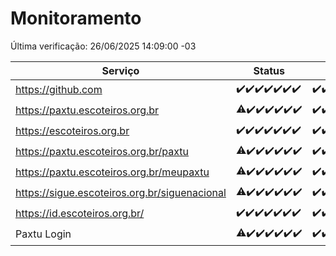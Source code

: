 # Monitoramento

Última verificação: 26/06/2025 14:09:00 -03

|Serviço|Status|Últimas 24h|
|---|---|---|
|https://github.com|<span title="2025-06-19: OK=23">✔️</span><span title="2025-06-20: OK=23">✔️</span><span title="2025-06-21: OK=23">✔️</span><span title="2025-06-22: OK=23">✔️</span><span title="2025-06-23: OK=23">✔️</span><span title="2025-06-24: OK=23">✔️</span><span title="2025-06-25: OK=16">✔️</span>|<span title="25/06/2025 14:10:00 -03 : 200">✔️</span><span title="25/06/2025 15:13:00 -03 : 200">✔️</span><span title="25/06/2025 16:07:00 -03 : 200">✔️</span><span title="25/06/2025 17:10:00 -03 : 200">✔️</span><span title="25/06/2025 18:09:00 -03 : 200">✔️</span><span title="25/06/2025 19:09:00 -03 : 200">✔️</span><span title="25/06/2025 20:09:00 -03 : 200">✔️</span><span title="25/06/2025 21:49:00 -03 : 200">✔️</span><span title="25/06/2025 23:41:00 -03 : 200">✔️</span><span title="26/06/2025 00:42:00 -03 : 200">✔️</span><span title="26/06/2025 01:19:00 -03 : 200">✔️</span><span title="26/06/2025 02:11:00 -03 : 200">✔️</span><span title="26/06/2025 03:14:00 -03 : 200">✔️</span><span title="26/06/2025 04:11:00 -03 : 200">✔️</span><span title="26/06/2025 05:13:00 -03 : 200">✔️</span><span title="26/06/2025 06:11:00 -03 : 200">✔️</span><span title="26/06/2025 07:10:00 -03 : 200">✔️</span><span title="26/06/2025 08:08:00 -03 : 200">✔️</span><span title="26/06/2025 09:18:00 -03 : 200">✔️</span><span title="26/06/2025 10:26:00 -03 : 200">✔️</span><span title="26/06/2025 11:09:00 -03 : 200">✔️</span><span title="26/06/2025 12:10:00 -03 : 200">✔️</span><span title="26/06/2025 13:12:00 -03 : 200">✔️</span><span title="26/06/2025 14:09:00 -03 : 200">✔️</span>|
|https://paxtu.escoteiros.org.br|<span title="2025-06-19: OK=22, Falhas=1">⚠️</span><span title="2025-06-20: OK=23">✔️</span><span title="2025-06-21: OK=23">✔️</span><span title="2025-06-22: OK=23">✔️</span><span title="2025-06-23: OK=23">✔️</span><span title="2025-06-24: OK=23">✔️</span><span title="2025-06-25: OK=16">✔️</span>|<span title="25/06/2025 14:10:00 -03 : 200">✔️</span><span title="25/06/2025 15:14:00 -03 : 200">✔️</span><span title="25/06/2025 16:07:00 -03 : 200">✔️</span><span title="25/06/2025 17:10:00 -03 : 200">✔️</span><span title="25/06/2025 18:09:00 -03 : 200">✔️</span><span title="25/06/2025 19:09:00 -03 : 200">✔️</span><span title="25/06/2025 20:09:00 -03 : 200">✔️</span><span title="25/06/2025 21:49:00 -03 : 200">✔️</span><span title="25/06/2025 23:41:00 -03 : 200">✔️</span><span title="26/06/2025 00:42:00 -03 : 200">✔️</span><span title="26/06/2025 01:19:00 -03 : 200">✔️</span><span title="26/06/2025 02:11:00 -03 : 200">✔️</span><span title="26/06/2025 03:14:00 -03 : 200">✔️</span><span title="26/06/2025 04:11:00 -03 : 200">✔️</span><span title="26/06/2025 05:13:00 -03 : 200">✔️</span><span title="26/06/2025 06:11:00 -03 : 200">✔️</span><span title="26/06/2025 07:10:00 -03 : 200">✔️</span><span title="26/06/2025 08:08:00 -03 : 200">✔️</span><span title="26/06/2025 09:18:00 -03 : 200">✔️</span><span title="26/06/2025 10:26:00 -03 : 200">✔️</span><span title="26/06/2025 11:09:00 -03 : 200">✔️</span><span title="26/06/2025 12:10:00 -03 : 200">✔️</span><span title="26/06/2025 13:12:00 -03 : 200">✔️</span><span title="26/06/2025 14:09:00 -03 : 200">✔️</span>|
|https://escoteiros.org.br|<span title="2025-06-19: OK=23">✔️</span><span title="2025-06-20: OK=23">✔️</span><span title="2025-06-21: OK=23">✔️</span><span title="2025-06-22: OK=23">✔️</span><span title="2025-06-23: OK=23">✔️</span><span title="2025-06-24: OK=23">✔️</span><span title="2025-06-25: OK=16">✔️</span>|<span title="25/06/2025 14:10:00 -03 : 200">✔️</span><span title="25/06/2025 15:14:00 -03 : 200">✔️</span><span title="25/06/2025 16:07:00 -03 : 200">✔️</span><span title="25/06/2025 17:10:00 -03 : 200">✔️</span><span title="25/06/2025 18:09:00 -03 : 200">✔️</span><span title="25/06/2025 19:09:00 -03 : 200">✔️</span><span title="25/06/2025 20:09:00 -03 : 200">✔️</span><span title="25/06/2025 21:49:00 -03 : 200">✔️</span><span title="25/06/2025 23:41:00 -03 : 200">✔️</span><span title="26/06/2025 00:42:00 -03 : 200">✔️</span><span title="26/06/2025 01:19:00 -03 : 200">✔️</span><span title="26/06/2025 02:11:00 -03 : 200">✔️</span><span title="26/06/2025 03:14:00 -03 : 200">✔️</span><span title="26/06/2025 04:11:00 -03 : 200">✔️</span><span title="26/06/2025 05:13:00 -03 : 200">✔️</span><span title="26/06/2025 06:11:00 -03 : 200">✔️</span><span title="26/06/2025 07:10:00 -03 : 200">✔️</span><span title="26/06/2025 08:08:00 -03 : 200">✔️</span><span title="26/06/2025 09:18:00 -03 : 200">✔️</span><span title="26/06/2025 10:26:00 -03 : 200">✔️</span><span title="26/06/2025 11:09:00 -03 : 200">✔️</span><span title="26/06/2025 12:10:00 -03 : 200">✔️</span><span title="26/06/2025 13:12:00 -03 : 200">✔️</span><span title="26/06/2025 14:09:00 -03 : 200">✔️</span>|
|https://paxtu.escoteiros.org.br/paxtu|<span title="2025-06-19: OK=22, Falhas=1">⚠️</span><span title="2025-06-20: OK=23">✔️</span><span title="2025-06-21: OK=23">✔️</span><span title="2025-06-22: OK=23">✔️</span><span title="2025-06-23: OK=23">✔️</span><span title="2025-06-24: OK=23">✔️</span><span title="2025-06-25: OK=16">✔️</span>|<span title="25/06/2025 14:10:00 -03 : 200">✔️</span><span title="25/06/2025 15:14:00 -03 : 200">✔️</span><span title="25/06/2025 16:07:00 -03 : 200">✔️</span><span title="25/06/2025 17:11:00 -03 : 200">✔️</span><span title="25/06/2025 18:09:00 -03 : 200">✔️</span><span title="25/06/2025 19:09:00 -03 : 200">✔️</span><span title="25/06/2025 20:09:00 -03 : 200">✔️</span><span title="25/06/2025 21:49:00 -03 : 200">✔️</span><span title="25/06/2025 23:41:00 -03 : 200">✔️</span><span title="26/06/2025 00:42:00 -03 : 200">✔️</span><span title="26/06/2025 01:19:00 -03 : 200">✔️</span><span title="26/06/2025 02:11:00 -03 : 200">✔️</span><span title="26/06/2025 03:14:00 -03 : 200">✔️</span><span title="26/06/2025 04:11:00 -03 : 200">✔️</span><span title="26/06/2025 05:13:00 -03 : 200">✔️</span><span title="26/06/2025 06:11:00 -03 : 200">✔️</span><span title="26/06/2025 07:10:00 -03 : 200">✔️</span><span title="26/06/2025 08:08:00 -03 : 200">✔️</span><span title="26/06/2025 09:18:00 -03 : 200">✔️</span><span title="26/06/2025 10:26:00 -03 : 200">✔️</span><span title="26/06/2025 11:09:00 -03 : 200">✔️</span><span title="26/06/2025 12:10:00 -03 : 200">✔️</span><span title="26/06/2025 13:12:00 -03 : 200">✔️</span><span title="26/06/2025 14:09:00 -03 : 200">✔️</span>|
|https://paxtu.escoteiros.org.br/meupaxtu|<span title="2025-06-19: OK=22, Falhas=1">⚠️</span><span title="2025-06-20: OK=23">✔️</span><span title="2025-06-21: OK=23">✔️</span><span title="2025-06-22: OK=23">✔️</span><span title="2025-06-23: OK=23">✔️</span><span title="2025-06-24: OK=23">✔️</span><span title="2025-06-25: OK=16">✔️</span>|<span title="25/06/2025 14:10:00 -03 : 200">✔️</span><span title="25/06/2025 15:14:00 -03 : 200">✔️</span><span title="25/06/2025 16:07:00 -03 : 200">✔️</span><span title="25/06/2025 17:11:00 -03 : 200">✔️</span><span title="25/06/2025 18:09:00 -03 : 200">✔️</span><span title="25/06/2025 19:09:00 -03 : 200">✔️</span><span title="25/06/2025 20:09:00 -03 : 200">✔️</span><span title="25/06/2025 21:49:00 -03 : 200">✔️</span><span title="25/06/2025 23:41:00 -03 : 200">✔️</span><span title="26/06/2025 00:42:00 -03 : 200">✔️</span><span title="26/06/2025 01:19:00 -03 : 200">✔️</span><span title="26/06/2025 02:11:00 -03 : 200">✔️</span><span title="26/06/2025 03:14:00 -03 : 200">✔️</span><span title="26/06/2025 04:11:00 -03 : 200">✔️</span><span title="26/06/2025 05:13:00 -03 : 200">✔️</span><span title="26/06/2025 06:11:00 -03 : 200">✔️</span><span title="26/06/2025 07:10:00 -03 : 200">✔️</span><span title="26/06/2025 08:08:00 -03 : 200">✔️</span><span title="26/06/2025 09:18:00 -03 : 200">✔️</span><span title="26/06/2025 10:26:00 -03 : 200">✔️</span><span title="26/06/2025 11:09:00 -03 : 200">✔️</span><span title="26/06/2025 12:10:00 -03 : 200">✔️</span><span title="26/06/2025 13:12:00 -03 : 200">✔️</span><span title="26/06/2025 14:09:00 -03 : 200">✔️</span>|
|https://sigue.escoteiros.org.br/siguenacional|<span title="2025-06-19: OK=22, Falhas=1">⚠️</span><span title="2025-06-20: OK=23">✔️</span><span title="2025-06-21: OK=23">✔️</span><span title="2025-06-22: OK=23">✔️</span><span title="2025-06-23: OK=23">✔️</span><span title="2025-06-24: OK=23">✔️</span><span title="2025-06-25: OK=16">✔️</span>|<span title="25/06/2025 14:10:00 -03 : 200">✔️</span><span title="25/06/2025 15:14:00 -03 : 200">✔️</span><span title="25/06/2025 16:07:00 -03 : 200">✔️</span><span title="25/06/2025 17:11:00 -03 : 200">✔️</span><span title="25/06/2025 18:09:00 -03 : 200">✔️</span><span title="25/06/2025 19:09:00 -03 : 200">✔️</span><span title="25/06/2025 20:09:00 -03 : 200">✔️</span><span title="25/06/2025 21:49:00 -03 : 200">✔️</span><span title="25/06/2025 23:41:00 -03 : 200">✔️</span><span title="26/06/2025 00:42:00 -03 : 200">✔️</span><span title="26/06/2025 01:19:00 -03 : 200">✔️</span><span title="26/06/2025 02:11:00 -03 : 200">✔️</span><span title="26/06/2025 03:14:00 -03 : 200">✔️</span><span title="26/06/2025 04:11:00 -03 : 200">✔️</span><span title="26/06/2025 05:13:00 -03 : 200">✔️</span><span title="26/06/2025 06:11:00 -03 : 200">✔️</span><span title="26/06/2025 07:10:00 -03 : 200">✔️</span><span title="26/06/2025 08:08:00 -03 : 200">✔️</span><span title="26/06/2025 09:18:00 -03 : 200">✔️</span><span title="26/06/2025 10:26:00 -03 : 200">✔️</span><span title="26/06/2025 11:09:00 -03 : 200">✔️</span><span title="26/06/2025 12:10:00 -03 : 200">✔️</span><span title="26/06/2025 13:12:00 -03 : 200">✔️</span><span title="26/06/2025 14:09:00 -03 : 200">✔️</span>|
|https://id.escoteiros.org.br/|<span title="2025-06-19: OK=23">✔️</span><span title="2025-06-20: OK=23">✔️</span><span title="2025-06-21: OK=23">✔️</span><span title="2025-06-22: OK=23">✔️</span><span title="2025-06-23: OK=23">✔️</span><span title="2025-06-24: OK=23">✔️</span><span title="2025-06-25: OK=16">✔️</span>|<span title="25/06/2025 14:10:00 -03 : 200">✔️</span><span title="25/06/2025 15:14:00 -03 : 200">✔️</span><span title="25/06/2025 16:07:00 -03 : 200">✔️</span><span title="25/06/2025 17:11:00 -03 : 200">✔️</span><span title="25/06/2025 18:09:00 -03 : 200">✔️</span><span title="25/06/2025 19:09:00 -03 : 200">✔️</span><span title="25/06/2025 20:09:00 -03 : 200">✔️</span><span title="25/06/2025 21:49:00 -03 : 200">✔️</span><span title="25/06/2025 23:41:00 -03 : 200">✔️</span><span title="26/06/2025 00:42:00 -03 : 200">✔️</span><span title="26/06/2025 01:19:00 -03 : 200">✔️</span><span title="26/06/2025 02:11:00 -03 : 200">✔️</span><span title="26/06/2025 03:14:00 -03 : 200">✔️</span><span title="26/06/2025 04:11:00 -03 : 200">✔️</span><span title="26/06/2025 05:13:00 -03 : 200">✔️</span><span title="26/06/2025 06:11:00 -03 : 200">✔️</span><span title="26/06/2025 07:10:00 -03 : 200">✔️</span><span title="26/06/2025 08:08:00 -03 : 200">✔️</span><span title="26/06/2025 09:18:00 -03 : 200">✔️</span><span title="26/06/2025 10:26:00 -03 : 200">✔️</span><span title="26/06/2025 11:09:00 -03 : 200">✔️</span><span title="26/06/2025 12:10:00 -03 : 200">✔️</span><span title="26/06/2025 13:12:00 -03 : 200">✔️</span><span title="26/06/2025 14:09:00 -03 : 200">✔️</span>|
|Paxtu Login|<span title="2025-06-19: OK=22, Falhas=1">⚠️</span><span title="2025-06-20: OK=23">✔️</span><span title="2025-06-21: OK=23">✔️</span><span title="2025-06-22: OK=23">✔️</span><span title="2025-06-23: OK=23">✔️</span><span title="2025-06-24: OK=23">✔️</span><span title="2025-06-25: OK=16">✔️</span>|<span title="25/06/2025 14:10:00 -03 : 200">✔️</span><span title="25/06/2025 15:14:00 -03 : 200">✔️</span><span title="25/06/2025 16:07:00 -03 : 200">✔️</span><span title="25/06/2025 17:11:00 -03 : 200">✔️</span><span title="25/06/2025 18:09:00 -03 : 200">✔️</span><span title="25/06/2025 19:09:00 -03 : 200">✔️</span><span title="25/06/2025 20:09:00 -03 : 200">✔️</span><span title="25/06/2025 21:49:00 -03 : 200">✔️</span><span title="25/06/2025 23:41:00 -03 : 200">✔️</span><span title="26/06/2025 00:42:00 -03 : 200">✔️</span><span title="26/06/2025 01:19:00 -03 : 200">✔️</span><span title="26/06/2025 02:11:00 -03 : 200">✔️</span><span title="26/06/2025 03:14:00 -03 : 200">✔️</span><span title="26/06/2025 04:11:00 -03 : 200">✔️</span><span title="26/06/2025 05:13:00 -03 : 200">✔️</span><span title="26/06/2025 06:11:00 -03 : 200">✔️</span><span title="26/06/2025 07:10:00 -03 : 200">✔️</span><span title="26/06/2025 08:08:00 -03 : 200">✔️</span><span title="26/06/2025 09:18:00 -03 : 200">✔️</span><span title="26/06/2025 10:26:00 -03 : 200">✔️</span><span title="26/06/2025 11:09:00 -03 : 200">✔️</span><span title="26/06/2025 12:10:00 -03 : 200">✔️</span><span title="26/06/2025 13:12:00 -03 : 200">✔️</span><span title="26/06/2025 14:09:00 -03 : 200">✔️</span>|
